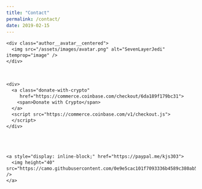 ```yaml
---
title: "Contact"
permalink: /contact/
date: 2019-02-15
---
```



    <div class="author__avatar__centered">
      <img src="/assets/images/avatar.png" alt="SevenLayerJedi" itemprop="image" />
    </div>




<div id="feed-meeee">
  <br />
  <p align="center">


    <div>
      <a class="donate-with-crypto"
         href="https://commerce.coinbase.com/checkout/6da189f179bc31">
        <span>Donate with Crypto</span>
      </a>
      <script src="https://commerce.coinbase.com/v1/checkout.js">
      </script>
    </div>




    <a style="display: inline-block;" href="https://paypal.me/kjs303">
      <img height="40" src="https://camo.githubusercontent.com/0e9e5cac101f7093336b4589c380ab5dcfdcbab0/68747470733a2f2f63646e2e6a7364656c6976722e6e65742f67682f74776f6c66736f6e2f70617970616c2d6769746875622d627574746f6e40312e302e302f646973742f627574746f6e2e737667" />
    </a>
  </p>
</div>

